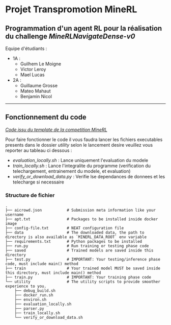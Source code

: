 # Projet Transpromotion MineRL
## Programmation d'un agent RL pour la réalisation du challenge *MineRLNavigateDense-v0*
Equipe d'étudiants :
 - 1A :
   - Guilhem Le Moigne
   - Victor Leroy
   - Mael Lucas
 - 2A :
   - Guillaume Grosse
   - Mateo Mahaut
   - Benjamin Nicol
---
## Fonctionnement du code
[*Code issu du template de la competition MineRL*](https://github.com/minerllabs/competition_submission_starter_template)

Pour faire fonctionner le code il vous faudra lancer les fichiers executables presents dans le dossier *utility* selon le lancement desire veuillez vous reporter au tableau ci dessous :
- *evaluation_locally.sh* : Lance uniquement l'evaluation du modele
- *train_locally.sh* : Lance l'integralite du programme (verification du telechargement, entrainement du modele, et evaluation)
- *verify_or_download_data.py* : Verifie lse dependances de donnees et les telecharge si necessaire

### Structure de fichier
```
.
├── aicrowd.json           # Submission meta information like your username
├── apt.txt                # Packages to be installed inside docker image
├── config-file.txt        # NEAT configuration file
├── data                   # The downloaded data, the path to directory is also available as `MINERL_DATA_ROOT` env variable
├── requirements.txt       # Python packages to be installed
├── run.py                 # Run training or testing phase code
├── saved                  # Trained models are saved inside this directory
├── test.py                # IMPORTANT: Your testing/inference phase code, must include main() method
├── train                  # Your trained model MUST be saved inside this directory, must include main() method
├── train.py               # IMPORTANT: Your training phase code
└── utility                # The utility scripts to provide smoother experience to you.
    ├── debug_build.sh
    ├── docker_run.sh
    ├── environ.sh
    ├── evaluation_locally.sh
    ├── parser.py
    ├── train_locally.sh
    └── verify_or_download_data.sh
```